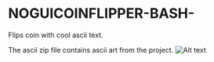 # NOGUICOINFLIPPER-BASH-
Flips coin with cool ascii text.




The ascii zip file contains ascii art from the project. 
<img src="https://ibb.co/KxZyjpQ" alt="Alt text" title="Optional title">
